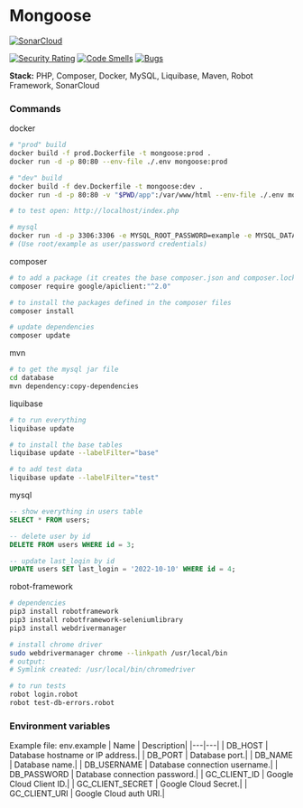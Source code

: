 # Mongoose

[![SonarCloud](https://sonarcloud.io/images/project_badges/sonarcloud-white.svg)](https://sonarcloud.io/summary/new_code?id=nagyzekkyandras_mongoose)

[![Security Rating](https://sonarcloud.io/api/project_badges/measure?project=nagyzekkyandras_mongoose&metric=security_rating)](https://sonarcloud.io/summary/new_code?id=nagyzekkyandras_mongoose)
[![Code Smells](https://sonarcloud.io/api/project_badges/measure?project=nagyzekkyandras_mongoose&metric=code_smells)](https://sonarcloud.io/summary/new_code?id=nagyzekkyandras_mongoose)
[![Bugs](https://sonarcloud.io/api/project_badges/measure?project=nagyzekkyandras_mongoose&metric=bugs)](https://sonarcloud.io/summary/new_code?id=nagyzekkyandras_mongoose)

**Stack:** PHP, Composer, Docker, MySQL, Liquibase, Maven, Robot Framework, SonarCloud

### Commands
docker
```sh
# "prod" build
docker build -f prod.Dockerfile -t mongoose:prod .
docker run -d -p 80:80 --env-file ./.env mongoose:prod

# "dev" build
docker build -f dev.Dockerfile -t mongoose:dev .
docker run -d -p 80:80 -v "$PWD/app":/var/www/html --env-file ./.env mongoose:dev

# to test open: http://localhost/index.php

# mysql
docker run -d -p 3306:3306 -e MYSQL_ROOT_PASSWORD=example -e MYSQL_DATABASE=mongoose -e TZ=Europe/Budapest mysql:8
# (Use root/example as user/password credentials)
```

composer
```sh
# to add a package (it creates the base composer.json and composer.lock if not exsists)
composer require google/apiclient:"^2.0"

# to install the packages defined in the composer files
composer install

# update dependencies
composer update
```

mvn
```sh
# to get the mysql jar file
cd database
mvn dependency:copy-dependencies
```

liquibase
```sh
# to run everything
liquibase update

# to install the base tables
liquibase update --labelFilter="base"

# to add test data
liquibase update --labelFilter="test"
```

mysql
```sql
-- show everything in users table
SELECT * FROM users;

-- delete user by id
DELETE FROM users WHERE id = 3;

-- update last_login by id
UPDATE users SET last_login = '2022-10-10' WHERE id = 4;
```

robot-framework
```sh
# dependencies
pip3 install robotframework
pip3 install robotframework-seleniumlibrary
pip3 install webdrivermanager

# install chrome driver
sudo webdrivermanager chrome --linkpath /usr/local/bin
# output:
# Symlink created: /usr/local/bin/chromedriver

# to run tests
robot login.robot
robot test-db-errors.robot
```

### Environment variables
Example file: env.example
| Name | Description|
|---|---|
| DB_HOST | Database hostname or IP address.|
| DB_PORT | Database port.|
| DB_NAME | Database name.|
| DB_USERNAME | Database connection username.|
| DB_PASSWORD | Database connection password.|
| GC_CLIENT_ID | Google Cloud Client ID.|
| GC_CLIENT_SECRET | Google Cloud Secret.|
| GC_CLIENT_URI | Google Cloud auth URI.|